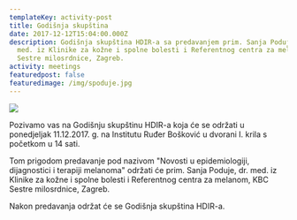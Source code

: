 ```yaml
---
templateKey: activity-post
title: Godišnja skupština
date: 2017-12-12T15:04:00.000Z
description: Godišnja skupština HDIR-a sa predavanjem prim. Sanja Poduje, dr.
  med. iz Klinike za kožne i spolne bolesti i Referentnog centra za melanom, KBC
  Sestre milosrdnice, Zagreb.
activity: meetings
featuredpost: false
featuredimage: /img/spoduje.jpg
---
```

![](/img/spoduje.jpg)

Pozivamo vas na Godišnju skupštinu HDIR-a koja će se održati u ponedjeljak 11.12.2017. g. na Institutu Ruđer Bošković u dvorani I. krila s početkom u 14 sati.

Tom prigodom predavanje pod nazivom "Novosti u epidemiologiji, dijagnostici i terapiji melanoma" održati će prim. Sanja Poduje, dr. med. iz Klinike za kožne i spolne bolesti i Referentnog centra za melanom, KBC Sestre milosrdnice, Zagreb.

Nakon predavanja održat će se Godišnja skupština HDIR-a.